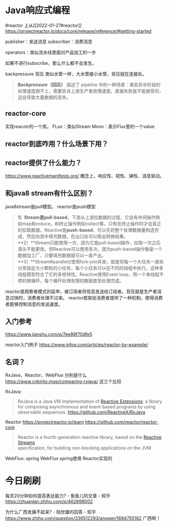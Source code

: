 # Java响应式编程
#reactor
上从[[2022-01-27#reactor]]
https://projectreactor.io/docs/core/release/reference/#getting-started


publisher：发送消息
subscriber：消费消息

operators：类似流水线里面对产品加工的一步

如果不进行subscribe，那么什么都不会发生。


backpressure 背压
类似水管一样，大水管接小水管，背压就在连接处。
> **Backpressure（回压）** 描述了 pipeline 中的一种场景：某些异步阶段的处理速度跟不上，需要告诉上游生产者放慢速度。直接失败是不能接受的，这会导致大量数据的丢失。

## reactor-core
实现reacotr的一个库。
FLux：类似Stream
Mono：表示Flux里的一个value


## reactor到底咋用？什么场景下用？

## reactor提供了什么能力？
https://www.reactivemanifesto.org/
概念上，响应性、韧性、弹性、消息驱动。


## 和java8 stream有什么区别？
java8stream是pull模型。
reactor是push模型

>**1）**Stream是**pull-based**，下游从上游拉数据的过程，它会有中间操作例如map和reduce，和终止操作例如collect等，只有在终止操作时才会真正的拉取数据。Reactive是**push-based**，可以先将整个处理数据量构造完成，然后向其中填充数据，在出口处可以取出转换结果。  
**2）**Stream只能使用一次，因为它是pull-based操作，拉取一次之后源头不能更改。但Reactive可以使用多次，因为push-based操作像是一个数据加工厂，只要填充数据就可以一直产出。  
**3）**Stream#parallel()使用fork-join并发，就是将每一个大任务一直拆分至指定大小颗粒的小任务，每个小任务可以在不同的线程中执行，这种多线程模型符合了它的多核特性。Reactive使用Event loop，用一个单线程不停的做循环，每个循环处理有限的数据直至处理完成。


reactor是观察者模式的延申，被订阅者将信息发送给订阅者。背压就是生产者消息过快时，消费者处理不过来。
reactor框架给消费者提供了一种机制，使得消费者能够控制消息的发送速度。

## 入门参考
https://www.jianshu.com/p/7ee89f70dfe5

reactor入门例子
https://www.infoq.com/articles/reactor-by-example/

## 名词？
RxJava，Reactor，WebFlux 分别是什么
https://www.cnkirito.moe/comparing-rxjava/ 这三个比较

RxJava: 
>RxJava is a Java VM implementation of [Reactive Extensions](http://reactivex.io/): a library for composing asynchronous and event-based programs by using observable sequences.
https://github.com/ReactiveX/RxJava


Reactor
https://projectreactor.io/learn
https://github.com/reactor/reactor-core
> Reactor is a fourth-generation reactive library, based on the [Reactive Streams](https://github.com/reactive-streams/reactive-streams-jvm)  
specification, for building non-blocking applications on the JVM


WebFlux: spring WebFlux
spring使用 Reactor实现的



# 今日刷刷
每天20分钟如何提高表达能力? - 鱼鱼儿的文章 - 知乎 https://zhuanlan.zhihu.com/p/462698002

为什么广西发展不起来? - 陆世雄的回答 - 知乎 https://www.zhihu.com/question/336512293/answer/1684755182 
广西啊！